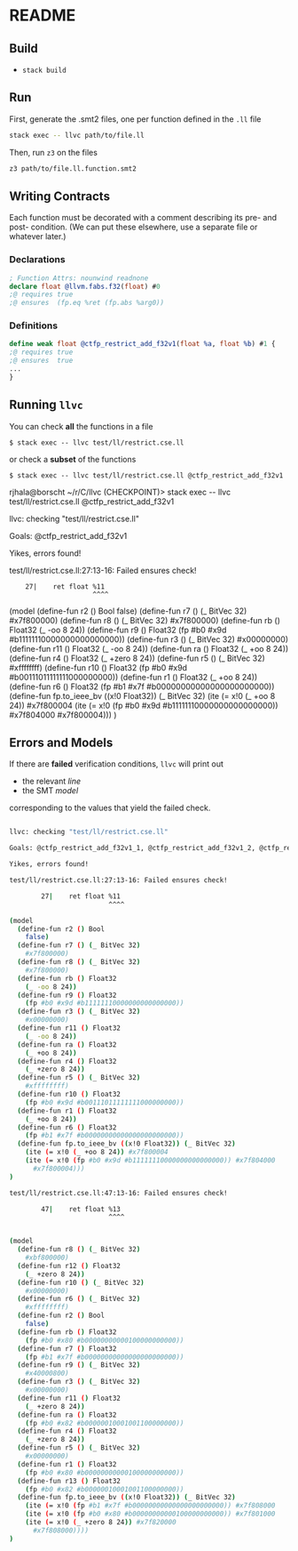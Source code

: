 # README


## Build

- `stack build`

## Run

First, generate the .smt2 files, one per function defined in the `.ll` file

```sh
stack exec -- llvc path/to/file.ll
```

Then, run `z3` on the files

```sh
z3 path/to/file.ll.function.smt2
```

## Writing Contracts

Each function must be decorated with a comment describing its pre- and post- condition.
(We can put these elsewhere, use a separate file or whatever later.) 

### Declarations

```ll
; Function Attrs: nounwind readnone
declare float @llvm.fabs.f32(float) #0
;@ requires true 
;@ ensures  (fp.eq %ret (fp.abs %arg0))
```

### Definitions

```ll
define weak float @ctfp_restrict_add_f32v1(float %a, float %b) #1 {
;@ requires true
;@ ensures  true
...
}
```

## Running `llvc`

You can check **all** the functions in a file 

```
$ stack exec -- llvc test/ll/restrict.cse.ll
```

or check a **subset** of the functions 

```
$ stack exec -- llvc test/ll/restrict.cse.ll @ctfp_restrict_add_f32v1
```
rjhala@borscht ~/r/C/llvc (CHECKPOINT)> stack exec -- llvc test/ll/restrict.cse.ll @ctfp_restrict_add_f32v1

llvc: checking "test/ll/restrict.cse.ll"

Goals: @ctfp_restrict_add_f32v1

Yikes, errors found!

test/ll/restrict.cse.ll:27:13-16: Failed ensures check!

        27|    ret float %11
                         ^^^^

(model
  (define-fun r2 () Bool
    false)
  (define-fun r7 () (_ BitVec 32)
    #x7f800000)
  (define-fun r8 () (_ BitVec 32)
    #x7f800000)
  (define-fun rb () Float32
    (_ -oo 8 24))
  (define-fun r9 () Float32
    (fp #b0 #x9d #b11111110000000000000000))
  (define-fun r3 () (_ BitVec 32)
    #x00000000)
  (define-fun r11 () Float32
    (_ -oo 8 24))
  (define-fun ra () Float32
    (_ +oo 8 24))
  (define-fun r4 () Float32
    (_ +zero 8 24))
  (define-fun r5 () (_ BitVec 32)
    #xffffffff)
  (define-fun r10 () Float32
    (fp #b0 #x9d #b00111011111111000000000))
  (define-fun r1 () Float32
    (_ +oo 8 24))
  (define-fun r6 () Float32
    (fp #b1 #x7f #b00000000000000000000000))
  (define-fun fp.to_ieee_bv ((x!0 Float32)) (_ BitVec 32)
    (ite (= x!0 (_ +oo 8 24)) #x7f800004
    (ite (= x!0 (fp #b0 #x9d #b11111110000000000000000)) #x7f804000
      #x7f800004)))
)


## Errors and Models 

If there are **failed** verification conditions, `llvc` will print out 

- the relevant _line_
- the SMT _model_

corresponding to the values that yield the failed check.

```bash

llvc: checking "test/ll/restrict.cse.ll"

Goals: @ctfp_restrict_add_f32v1_1, @ctfp_restrict_add_f32v1_2, @ctfp_restrict_add_f32v1

Yikes, errors found!

test/ll/restrict.cse.ll:27:13-16: Failed ensures check!

        27|    ret float %11
                         ^^^^

(model
  (define-fun r2 () Bool
    false)
  (define-fun r7 () (_ BitVec 32)
    #x7f800000)
  (define-fun r8 () (_ BitVec 32)
    #x7f800000)
  (define-fun rb () Float32
    (_ -oo 8 24))
  (define-fun r9 () Float32
    (fp #b0 #x9d #b11111110000000000000000))
  (define-fun r3 () (_ BitVec 32)
    #x00000000)
  (define-fun r11 () Float32
    (_ -oo 8 24))
  (define-fun ra () Float32
    (_ +oo 8 24))
  (define-fun r4 () Float32
    (_ +zero 8 24))
  (define-fun r5 () (_ BitVec 32)
    #xffffffff)
  (define-fun r10 () Float32
    (fp #b0 #x9d #b00111011111111000000000))
  (define-fun r1 () Float32
    (_ +oo 8 24))
  (define-fun r6 () Float32
    (fp #b1 #x7f #b00000000000000000000000))
  (define-fun fp.to_ieee_bv ((x!0 Float32)) (_ BitVec 32)
    (ite (= x!0 (_ +oo 8 24)) #x7f800004
    (ite (= x!0 (fp #b0 #x9d #b11111110000000000000000)) #x7f804000
      #x7f800004)))
)

test/ll/restrict.cse.ll:47:13-16: Failed ensures check!

        47|    ret float %13
                         ^^^^


(model
  (define-fun r8 () (_ BitVec 32)
    #xbf800000)
  (define-fun r12 () Float32
    (_ +zero 8 24))
  (define-fun r10 () (_ BitVec 32)
    #x00000000)
  (define-fun r6 () (_ BitVec 32)
    #xffffffff)
  (define-fun r2 () Bool
    false)
  (define-fun rb () Float32
    (fp #b0 #x80 #b00000000000100000000000))
  (define-fun r7 () Float32
    (fp #b1 #x7f #b00000000000000000000000))
  (define-fun r9 () (_ BitVec 32)
    #x40000800)
  (define-fun r3 () (_ BitVec 32)
    #x00000000)
  (define-fun r11 () Float32
    (_ +zero 8 24))
  (define-fun ra () Float32
    (fp #b0 #x82 #b00000010001001100000000))
  (define-fun r4 () Float32
    (_ +zero 8 24))
  (define-fun r5 () (_ BitVec 32)
    #x00000000)
  (define-fun r1 () Float32
    (fp #b0 #x80 #b00000000000100000000000))
  (define-fun r13 () Float32
    (fp #b0 #x82 #b00000010001001100000000))
  (define-fun fp.to_ieee_bv ((x!0 Float32)) (_ BitVec 32)
    (ite (= x!0 (fp #b1 #x7f #b00000000000000000000000)) #x7f808000
    (ite (= x!0 (fp #b0 #x80 #b00000000000100000000000)) #x7f801000
    (ite (= x!0 (_ +zero 8 24)) #x7f820000
      #x7f808000))))
)
```